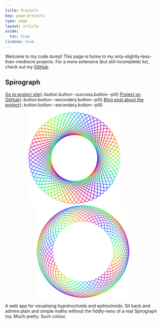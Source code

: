 ```yaml
---
title: Projects
key: page-projects
type: page
layout: article
aside:
  toc: true
license: true
---
```


Welcome to my code dump! This page is home to my only-slightly-less-than-mediocre projects. For a more extensive (but still incomplete) list, check out my [GitHub](https://github.com/faishasj).

## Spirograph

[Go to project site](https://faishasj.github.io/spirograph/){:.button.button--success.button--pill} [Project on GitHub](https://github.com/faishasj/spirograph){:.button.button--secondary.button--pill} [Blog post about the project](https://faishasj.github.io/2018/09/11/the-maths-behind-the-spirograph.html){:.button.button--secondary.button--pill}

<span style="display:block;text-align:center">![Hypotrochoid](/assets/images/hypo-320-105-70.png)&emsp;&emsp;&emsp;&emsp;![Epitrochoid](/assets/images/epi-250-85-70.png)</span>

A web app for visualising hypotrochoids and epitrochoids. Sit back and admire plain and simple maths without the fiddly-ness of a real Spirograph toy. Much pretty. Such colour.